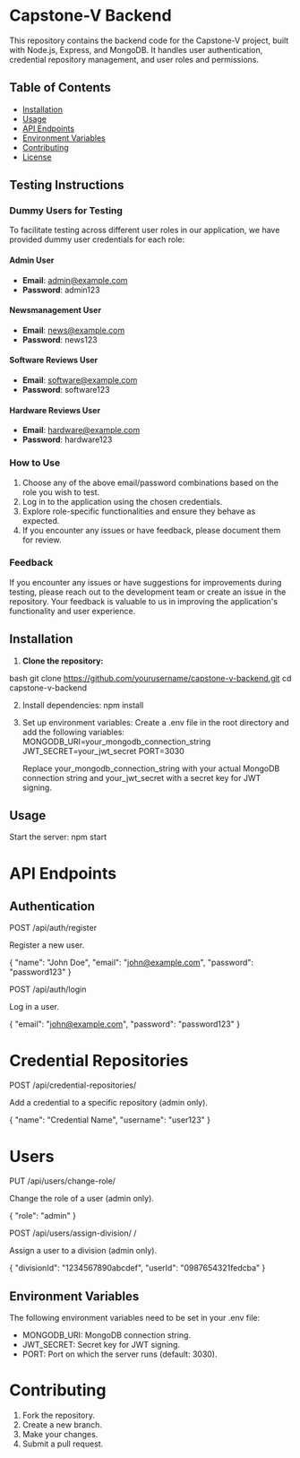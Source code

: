 # Capstone-V Backend

This repository contains the backend code for the Capstone-V project, built with Node.js, Express, and MongoDB. It handles user authentication, credential repository management, and user roles and permissions.

## Table of Contents
- [Installation](#installation)
- [Usage](#usage)
- [API Endpoints](#api-endpoints)
- [Environment Variables](#environment-variables)
- [Contributing](#contributing)
- [License](#license)


## Testing Instructions

### Dummy Users for Testing

To facilitate testing across different user roles in our application, we have provided dummy user credentials for each role:

#### Admin User
- **Email**: admin@example.com
- **Password**: admin123

#### Newsmanagement User
- **Email**: news@example.com
- **Password**: news123

#### Software Reviews User
- **Email**: software@example.com
- **Password**: software123

#### Hardware Reviews User
- **Email**: hardware@example.com
- **Password**: hardware123


### How to Use

1. Choose any of the above email/password combinations based on the role you wish to test.
2. Log in to the application using the chosen credentials.
3. Explore role-specific functionalities and ensure they behave as expected.
4. If you encounter any issues or have feedback, please document them for review.

### Feedback

If you encounter any issues or have suggestions for improvements during testing, please reach out to the development team or create an issue in the repository. Your feedback is valuable to us in improving the application's functionality and user experience.


## Installation

1. **Clone the repository:**

bash
git clone https://github.com/yourusername/capstone-v-backend.git
cd capstone-v-backend

2. Install dependencies:
   npm install
3. Set up environment variables:
   Create a .env file in the root directory and add the following variables:
   MONGODB_URI=your_mongodb_connection_string
   JWT_SECRET=your_jwt_secret
   PORT=3030

   Replace your_mongodb_connection_string with your actual MongoDB connection string and your_jwt_secret with a secret key for JWT signing.

## Usage

Start the server:
   npm start

# API Endpoints

## Authentication

POST /api/auth/register

Register a new user.

{
  "name": "John Doe",
  "email": "john@example.com",
  "password": "password123"
}

POST /api/auth/login

Log in a user.

{
  "email": "john@example.com",
  "password": "password123"
}

# Credential Repositories

POST /api/credential-repositories/

Add a credential to a specific repository (admin only).

{
  "name": "Credential Name",
  "username": "user123"
}

# Users

PUT /api/users/change-role/

Change the role of a user (admin only).

{
  "role": "admin"
}

POST /api/users/assign-division/
/

Assign a user to a division (admin only).

{
  "divisionId": "1234567890abcdef",
  "userId": "0987654321fedcba"
}

## Environment Variables

The following environment variables need to be set in your .env file:

- MONGODB_URI: MongoDB connection string.
- JWT_SECRET: Secret key for JWT signing.
- PORT: Port on which the server runs (default: 3030).


# Contributing
1. Fork the repository.
2. Create a new branch.
3. Make your changes.
4. Submit a pull request.









